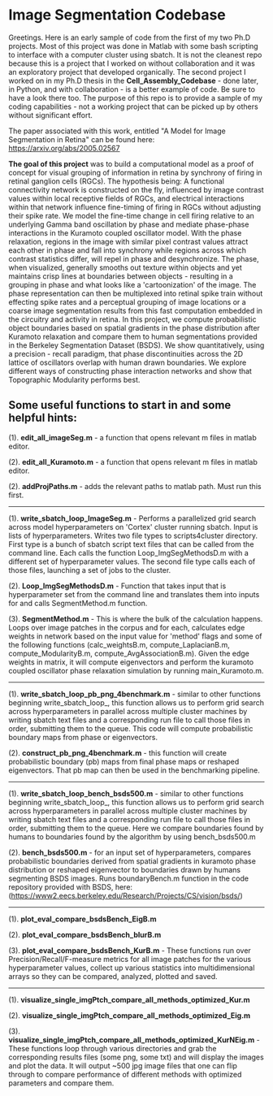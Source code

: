 # Image Segmentation Codebase

Greetings. Here is an early sample of code from the first of my two Ph.D projects. Most of this project was done in Matlab with some bash scripting to interface with a computer cluster using sbatch. It is not the cleanest repo because this is a project that I worked on without collaboration and it was an exploratory project that developed organically. The second project I worked on in my Ph.D thesis in the **Cell_Assembly_Codebase** - done later, in Python, and with collaboration - is a better example of code. Be sure to have a look there too. The purpose of this repo is to provide a sample of my coding capabilities - not a working project that can be picked up by others without significant effort. 

The paper associated with this work, entitled "A Model for Image Segmentation in Retina" can be found here: https://arxiv.org/abs/2005.02567

**The goal of this project** was to build a computational model as a proof of concept for visual grouping of information in retina by synchrony of firing in retinal ganglion cells (RGCs). The hypothesis being: A functional connectivity network is constructed on the fly, influenced by image contrast values within local receptive fields of RGCs, and electrical interactions within that network influence fine-timing of firing in RGCs without adjusting their spike rate. We model the fine-time change in cell firing relative to an underlying Gamma band oscillation by phase and mediate phase-phase interactions in the Kuramoto coupled oscillator model. With the phase relaxation, regions in the image with similar pixel contrast values attract each other in phase and fall into synchrony while regions across which contrast statistics differ, will repel in phase and desynchronize. The phase, when visualized, generally smooths out texture within objects and yet maintains crisp lines at boundaries between objects - resulting in a grouping in phase and what looks like a 'cartoonization' of the image. The phase representation can then be multiplexed into retinal spike train without effecting spike rates and a perceptual grouping of image locations or a coarse image segmentation results from this fast computation embedded in the circuitry and activity in retina. In this project, we compute probabilistic object boundaries based on spatial gradients in the phase distribution after Kuramoto relaxation and compare them to human segmentations provided in the Berkeley Segmentation Dataset (BSDS). We show quantitatively, using a precision - recall paradigm, that phase discontinuities across the 2D lattice of oscillators overlap with human drawn boundaries. We explore different ways of constructing phase interaction networks and show that Topographic Modularity performs best.  



## Some useful functions to start in and some helpful hints:

(1).	**edit_all_imageSeg.m** - a function that opens relevant m files in matlab editor.	

(2).	**edit_all_Kuramoto.m** - a function that opens relevant m files in matlab editor. 

(2). 	**addProjPaths.m** - adds the relevant paths to matlab path. Must run this first.

- - - - - - - - - - - - - - - - - - - - - - - - - - - - - - - - - - - - - - - - - - - - 

(1). 	**write_sbatch_loop_ImageSeg.m** - Performs a parallelized grid search across model hyperparameters on 'Cortex' cluster running sbatch. Input is lists of hyperparameters. Writes two file types to scripts4cluster directory. First type is a bunch of sbatch script text files that can be called from the command line. Each calls the function Loop_ImgSegMethodsD.m with a different set of hyperparameter values. The second file type calls each of those files, launching a set of jobs to the cluster.

(2).	**Loop_ImgSegMethodsD.m** - Function that takes input that is hyperparameter set from the command line and translates them into inputs for and calls SegmentMethod.m function.

(3).	**SegmentMethod.m** - This is where the bulk of the calculation happens. Loops over image patches in the corpus and for each, calculates edge weights in network based on the input value for 'method' flags and some of the following functions (calc_weightsB.m, compute_LaplacianB.m, compute_ModularityB.m, compute_AvgAssociationB.m). Given the edge weights in matrix, it will compute eigenvectors and perform the kuramoto coupled oscillator phase relaxation simulation by running main_Kuramoto.m.

- - - - - - - - - - - - - - - - - - - - - - - - - - - - - - - - - - - - - - - - - - - - 

(1).	**write_sbatch_loop_pb_png_4benchmark.m** - similar to other functions beginning write_sbatch_loop_<etc>, this function allows us to perform grid search across hyperparameters in parallel across multiple cluster machines by writing sbatch text files and a corresponding run file to call those files in order, submitting them to the queue. This code will compute probabilistic boundary maps from phase or eigenvectors.

(2). 	**construct_pb_png_4benchmark.m** - this function will create probabilistic boundary (pb) maps from final phase maps or reshaped eigenvectors. That pb map can then be used in the benchmarking pipeline.



- - - - - - - - - - - - - - - - - - - - - - - - - - - - - - - - - - - - - - - - - - - - 

(1).	**write_sbatch_loop_bench_bsds500.m** - similar to other functions beginning write_sbatch_loop_<etc>, this function allows us to perform grid search across hyperparameters in parallel across multiple cluster machines by writing sbatch text files and a corresponding run file to call those files in order, submitting them to the queue. Here we compare boundaries found by humans to boundaries found by the algorithm by using bench_bsds500.m


(2).	**bench_bsds500.m** - for an input set of hyperparameters, compares probabilistic boundaries derived from spatial gradients in kuramoto phase distribution or reshaped eigenvector to boundaries drawn by humans segmenting BSDS images. Runs boundaryBench.m function in the code repository provided with BSDS, here: (https://www2.eecs.berkeley.edu/Research/Projects/CS/vision/bsds/)


- - - - - - - - - - - - - - - - - - - - - - - - - - - - - - - - - - - - - - - - - - - - 

(1).	**plot_eval_compare_bsdsBench_EigB.m**

(2).	**plot_eval_compare_bsdsBench_blurB.m**

(3).	**plot_eval_compare_bsdsBench_KurB.m** - These functions run over Precision/Recall/F-measure metrics for all image patches for the various hyperparameter values, collect up various statistics into multidimensional arrays so they can be compared, analyzed, plotted and saved.


- - - - - - - - - - - - - - - - - - - - - - - - - - - - - - - - - - - - - - - - - - - - 

(1).	**visualize_single_imgPtch_compare_all_methods_optimized_Kur.m**

(2).	**visualize_single_imgPtch_compare_all_methods_optimized_Eig.m**

(3).	**visualize_single_imgPtch_compare_all_methods_optimized_KurNEig.m** - These functions loop through various directories and grab the corresponding results files (some png, some txt) and will display the images and plot the data.  It will output ~500 jpg image  files that one can flip through to compare performance of different methods with optimized parameters and compare them. 


<!---

		COMMENTING OUT THESE LINES I THINK.


	- - - - - - - - - - - - - - - - - - - - - - - - - - - - - - - - - - - - - - - - - - - - 

evaluation_bdry_imageB.m


correspond_pixelsB.m


	- - - - - - - - - - - - - - - - - - - - - - - - - - - - - - - - - - - - - - - - - - - - 



write_sbatch_loop_ bench_blur_bsds500.m

bench_blur_bsds500.m







	- - - - - - - - - - - - - - - - - - - - - - - - - - - - - - - - - - - - - - - - - - - - 

NOT:
	main_ImageSeg.m, calc_weights.m, compute_Laplacian.m, compute_Modularity.m, compute_AvgAssociation.m


-->
